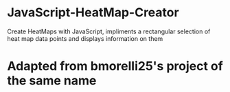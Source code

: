 # JavaScript-HeatMap-Creator
Create HeatMaps with JavaScript, impliments a rectangular selection of heat map data points and displays information on them

# Adapted from bmorelli25's project of the same name
